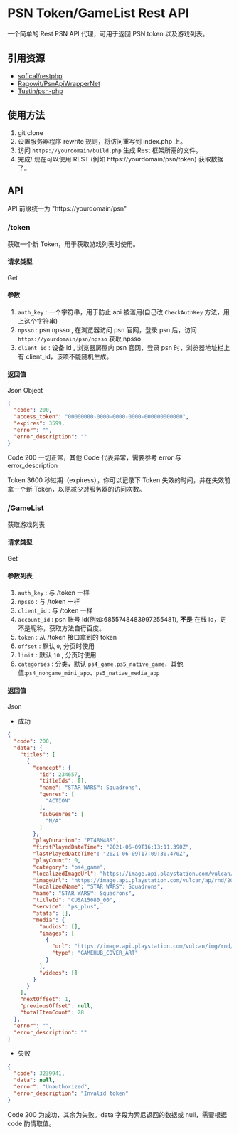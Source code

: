 # PSN Token/GameList Rest API
一个简单的 Rest PSN API 代理，可用于返回 PSN token 以及游戏列表。

## 引用资源
- [sofical/restphp](https://github.com/sofical/restphp)
- [Ragowit/PsnApiWrapperNet](https://github.com/Ragowit/PsnApiWrapperNet)
- [Tustin/psn-php](https://github.com/Tustin/psn-php/)

## 使用方法
1. git clone
2. 设置服务器程序 rewrite 规则，将访问重写到 index.php 上。
3. 访问 `https://yourdomain/build.php` 生成 Rest 框架所需的文件。
4. 完成! 现在可以使用 REST (例如 https://yourdomain/psn/token) 获取数据了。

## API
API 前缀统一为 "https://yourdomain/psn"

### /token
获取一个新 Token，用于获取游戏列表时使用。

#### 请求类型
Get

#### 参数
1. `auth_key` : 一个字符串，用于防止 api 被滥用(自己改 `CheckAuthKey` 方法，用上这个字符串)   
2. `npsso` : psn npsso , 在浏览器访问 psn 官网，登录 psn 后，访问 `https://yourdomain/psn/npsso` 获取 npsso
3. `client_id` : 设备 id , 浏览器房屋内 psn 官网，登录 psn 时，浏览器地址栏上有 client_id，该项不能随机生成。

#### 返回值
Json Object

```json
{
  "code": 200,
  "access_token": "00000000-0000-0000-0000-000000000000",
  "expires": 3599,
  "error": "",
  "error_description": ""
}
```
Code 200 一切正常，其他 Code 代表异常，需要参考 error 与 error_description

Token 3600 秒过期（expiress），你可以记录下 Token 失效的时间，并在失效前拿一个新 Token，以便减少对服务器的访问次数。

### /GameList
获取游戏列表

#### 请求类型
Get

#### 参数列表
1. `auth_key` : 与 /token 一样
2. `npsso` : 与 /token 一样
3. `client_id` : 与 /token 一样
4. `account_id` : psn 账号 id(例如:6855748483997255481), **不是** 在线 id，更不是昵称，获取方法自行百度。
5. `token` : 从 /token 接口拿到的 token
6. `offset` : 默认 `0`, 分页时使用
7. `limit` : 默认 `10` , 分页时使用
8. `categories` : 分类，默认 `ps4_game,ps5_native_game`，其他值:`ps4_nongame_mini_app`、`ps5_native_media_app`

#### 返回值

Json

- 成功

```json
{
  "code": 200,
  "data": {
    "titles": [
      {
        "concept": {
          "id": 234657,
          "titleIds": [],
          "name": "STAR WARS™: Squadrons",
          "genres": [
            "ACTION"
          ],
          "subGenres": [
            "N/A"
          ]
        },
        "playDuration": "PT48M48S",
        "firstPlayedDateTime": "2021-06-09T16:13:11.390Z",
        "lastPlayedDateTime": "2021-06-09T17:09:30.470Z",
        "playCount": 0,
        "category": "ps4_game",
        "localizedImageUrl": "https://image.api.playstation.com/vulcan/ap/rnd/202006/1219/aP7aCfJPhs5O0QfzeaoxzrjG.png",
        "imageUrl": "https://image.api.playstation.com/vulcan/ap/rnd/202006/1219/aP7aCfJPhs5O0QfzeaoxzrjG.png",
        "localizedName": "STAR WARS™: Squadrons",
        "name": "STAR WARS™: Squadrons",
        "titleId": "CUSA15080_00",
        "service": "ps_plus",
        "stats": [],
        "media": {
          "audios": [],
          "images": [
            {
              "url": "https://image.api.playstation.com/vulcan/img/rnd/202011/0204/Phl0wzhvugJun7xJROrnyotT.png",
              "type": "GAMEHUB_COVER_ART"
            }
          ],
          "videos": []
        }
      }
    ],
    "nextOffset": 1,
    "previousOffset": null,
    "totalItemCount": 28
  },
  "error": "",
  "error_description": ""
}
```

- 失败

```json
{
  "code": 3239941,
  "data": null,
  "error": "Unauthorized",
  "error_description": "Invalid token"
}
```

Code 200 为成功，其余为失败。data 字段为索尼返回的数据或 null，需要根据 code 酌情取值。